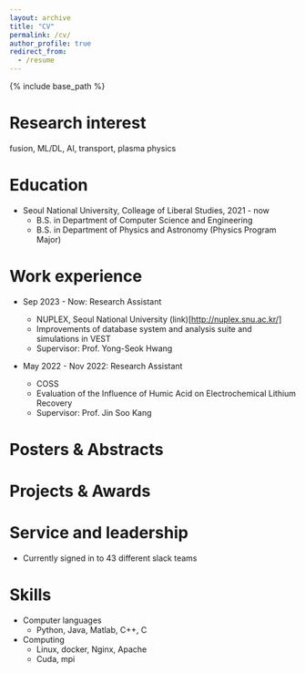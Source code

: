 ```yaml
---
layout: archive
title: "CV"
permalink: /cv/
author_profile: true
redirect_from:
  - /resume
---
```


{% include base_path %}

Research interest
======
fusion, ML/DL, AI, transport, plasma physics

Education
======
* Seoul National University, Colleage of Liberal Studies, 2021 - now
  * B.S. in Department of Computer Science and Engineering 
  * B.S. in Department of Physics and Astronomy (Physics Program Major)


Work experience
======
* Sep 2023 - Now: Research Assistant
  * NUPLEX, Seoul National University (link)[http://nuplex.snu.ac.kr/]
  * Improvements of database system and analysis suite and simulations in VEST
  * Supervisor: Prof. Yong-Seok Hwang

* May 2022 - Nov 2022: Research Assistant
  * COSS 
  * Evaluation of the Influence of Humic Acid on Electrochemical Lithium Recovery
  * Supervisor: Prof. Jin Soo Kang
  
<!-- Publications
======
  <ul>{% for post in site.publications reversed %}
    {% include archive-single-cv.html %}
  {% endfor %}</ul> -->
  
Posters & Abstracts
======

Projects & Awards
======



Service and leadership
======
* Currently signed in to 43 different slack teams

Skills
======
* Computer languages 
  * Python, Java, Matlab, C++, C
* Computing
  * Linux, docker, Nginx, Apache
  * Cuda, mpi
